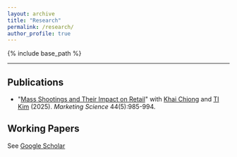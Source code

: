 ```yaml
---
layout: archive
title: "Research"
permalink: /research/
author_profile: true
---
```


{% include base_path %}

---
## Publications
* &quot;[Mass Shootings and Their Impact on Retail](https://pubsonline.informs.org/doi/10.1287/mksc.2024.0752)&quot; with [Khai Chiong](https://www.khaichiong.com) and [TI Kim](https://sites.google.com/view/ti-kim/home) (2025). <i>Marketing Science</i> 44(5):985-994.

## Working Papers

See [Google Scholar](https://scholar.google.com/citations?user=jEQXVKUAAAAJ&hl=en)